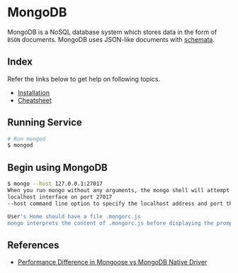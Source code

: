 # MongoDB

MongoDB is a NoSQL database system which stores data in the form of `BSON` documents. MongoDB uses JSON-like documents with [schemata](https://en.wikipedia.org/wiki/Database_schema).

## Index

Refer the links below to get help on following topics.

* [Installation](./01_installation/README.md)
* [Cheatsheet](./02_cheatsheet/README.md)

## Running Service

```sh
# Run mongod
$ mongod
```

## Begin using MongoDB

```sh
$ mongo --host 127.0.0.1:27017
When you run mongo without any arguments, the mongo shell will attempt to connect to the MongoDB instance running on the
localhost interface on port 27017
--host command line option to specify the localhost address and port that the mongod listens on

User's Home should have a file .mongorc.js
mongo interprets the content of .mongorc.js before displaying the prompt for the first time.
```

## References

* [Performance Difference in Mongoose vs MongoDB Native Driver](https://bugwheels94.medium.com/performance-difference-in-mongoose-vs-mongodb-60be831c69ad)
